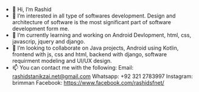 - 👋 Hi, I’m Rashid
- 👀 I’m interested in all type of softwares development. Design and architecture of software is the most significant part of software development form me. 
- 🌱 I’m currently learning and working on Android Devlopment, html, css, javascrip, jquery and django. 
- 💞️ I’m looking to collaborate on Java projects, Android using Kotlin, frontend with js, css and html, backend with django, software requirment modeling and UI/UX design.
- 📫 You can contact me with the following:
  Email: rashidstanikzai.net@gmail.com
  Whatsapp: +92 321 2783997
  Instagram: brimman
  Facebook: https://www.facebook.com/rashidsfnet/

<!---
hunter4923/hunter4923 is a ✨ special ✨ repository because its `README.md` (this file) appears on your GitHub profile.
You can click the Preview link to take a look at your changes.
--->
